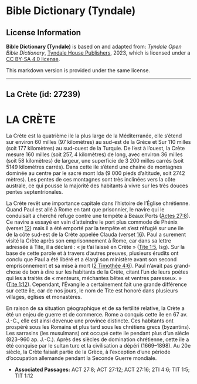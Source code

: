 # Bible Dictionary (Tyndale)

## License Information

**Bible Dictionary (Tyndale)** is based on and adapted from: _Tyndale Open Bible Dictionary_, [Tyndale House Publishers](https://tyndaleopenresources.com/), 2023, which is licensed under a [CC BY-SA 4.0 license](https://creativecommons.org/licenses/by-sa/4.0/legalcode.en).

This markdown version is provided under the same license.



--------------------------------

## La Crète (id: 27239)

LA CRÈTE
========

La Crète est la quatrième ile la plus large de la Méditerranée, elle s’étend sur environ 60 milles (97 kilomètres) au sud\-est de la Grèce et Sur 110 milles (soit 177 kilomètres) au sud\-ouest de la Turquie. De l’est à l’ouest, la Crète mesure 160 milles (soit 257, 4 kilomètres) de long, avec environ 36 milles (soit 58 kilomètres) de largeur, une superficie de 3 200 milles carrés (soit 5149 kilomètres carrés). Dans cette ile s’étend une chaine de montagnes dominée au centre par le sacré mont Ida (9 000 pieds d’altitude, soit 2742 mètres). Les pentes de ces montagnes sont très inclinées vers la côte australe, ce qui pousse la majorité des habitants à vivre sur les très douces pentes septentrionales.

La Crète revêt une importance capitale dans l’histoire de l’Église chrétienne. Quand Paul est allé à Rome en tant que prisonnier, le navire qui le conduisait a cherché refuge contre une tempête à Beaux Ports ([Actes 27:8](https://ref.ly/Acts27:8)). Ce navire a essayé en vain d’atteindre le port plus commode de Phénix (verset [12](https://ref.ly/Acts27:12)) mais il a été emporté par la tempête et s’est réfugié sur une ile de la côte sud\-est de la Crète appelée Clauda (verset [16](https://ref.ly/Acts27:16)). Paul a surement visité la Crète après son emprisonnement à Rome, car dans sa lettre adressée à Tite, il a déclaré : « je t’ai laissé en Crète » ([Tite 1:5](https://ref.ly/Titus1:5), lsg). Sur la base de cette parole et à travers d’autres preuves, plusieurs érudits ont conclu que Paul a été libéré et a élargi son ministère avant son second emprisonnement et sa mise à mort ([2 Timothée 4:6](https://ref.ly/2Tim4:6)). Paul n’avait pas grand\-chose de bon à dire sur les habitants de la Crète, citant l’un de leurs poètes qui les a traités de « menteurs, méchantes bêtes et ventres paresseux. » ([Tite 1:12](https://ref.ly/Titus1:12)). Cependant, l’Évangile a certainement fait une grande différence sur cette ile, car de nos jours, le nom de Tite est honoré dans plusieurs villages, églises et monastères.

En raison de sa situation géographique et de sa fertilité relative, la Crète a été un enjeu de guerre et de commerce. Rome a conquis cette ile en 67 av. J.\-C., elle est ainsi devenue une province distincte. Ces habitants ont prospéré sous les Romains et plus tard sous les chrétiens grecs (byzantins). Les sarrasins (les musulmans) ont occupé cette ile pendant plus d’un siècle (823–960 ap. J.\-C.). Après des siècles de domination chrétienne, cette ile a été conquise par le sultan turc et la civilisation a dépéri (1669–1898\). Au 20e siècle, la Crète faisait partie de la Grèce, à l’exception d’une période d’occupation allemande pendant la Seconde Guerre mondiale.

* **Associated Passages:** ACT 27:8; ACT 27:12; ACT 27:16; 2TI 4:6; TIT 1:5; TIT 1:12

